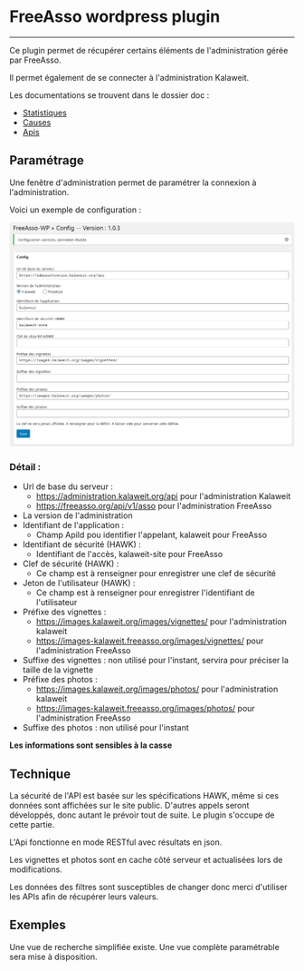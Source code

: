 # FreeAsso wordpress plugin
---

Ce plugin permet de récupérer certains éléments de l'administration gérée par FreeAsso.

Il permet également de se connecter à l'administration Kalaweit.

Les documentations se trouvent dans le dossier doc :

* [Statistiques](./doc/stats.md)
* [Causes](./doc/causes.md)
* [Apis](./doc/apis.md)


## Paramétrage

Une fenêtre d'administration permet de paramétrer la connexion à l'administration.

Voici un exemple de configuration :

![Configuration](./doc/admin.png)

### Détail :

* Url de base du serveur :
    * https://administration.kalaweit.org/api pour l'administration Kalaweit
    * https://freeasso.org/api/v1/asso pour l'administration FreeAsso
* La version de l'administration
* Identifiant de l'application :
    * Champ ApiId pou identifier l'appelant, kalaweit pour FreeAsso
* Identifiant de sécurité (HAWK) :
    * Identifiant de l'accès, kalaweit-site pour FreeAsso
* Clef de sécurité (HAWK) :
    * Ce champ est à renseigner pour enregistrer une clef de sécurité
* Jeton de l'utilisateur (HAWK) :
    * Ce champ est à renseigner pour enregistrer l'identifiant de l'utilisateur
* Préfixe des vignettes :
    * https://images.kalaweit.org/images/vignettes/ pour l'administration kalaweit
    * https://images-kalaweit.freeasso.org/images/vignettes/ pour l'administration FreeAsso
* Suffixe des vignettes : non utilisé pour l'instant, servira pour préciser la taille de la vignette
* Préfixe des photos :
    * https://images.kalaweit.org/images/photos/ pour l'administration kalaweit
    * https://images-kalaweit.freeasso.org/images/photos/ pour l'administration FreeAsso
* Suffixe des photos : non utilisé pour l'instant

**Les informations sont sensibles à la casse**

## Technique

La sécurité de l'API est basée sur les spécifications HAWK, même si ces données sont affichées sur le site public.
D'autres appels seront développés, donc autant le prévoir tout de suite. Le plugin s'occupe de cette partie.

L'Api fonctionne en mode RESTful avec résultats en json.

Les vignettes et photos sont en cache côté serveur et actualisées lors de modifications.

Les données des filtres sont susceptibles de changer donc merci d'utiliser les APIs afin de récupérer leurs valeurs.

## Exemples

Une vue de recherche simplifiée existe.
Une vue complète paramétrable sera mise à disposition.
